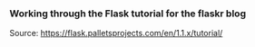 ### Working through the Flask tutorial for the flaskr blog
Source:  https://flask.palletsprojects.com/en/1.1.x/tutorial/
